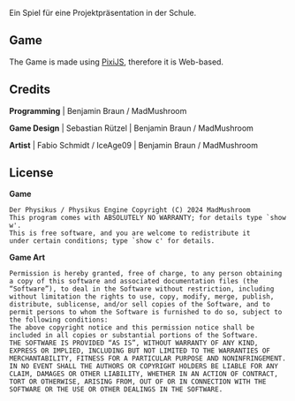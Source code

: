 Ein Spiel für eine Projektpräsentation in der Schule.

## Game

The Game is made using <a href="https://pixijs.com/">PixiJS</a>, therefore it is Web-based.

## Credits

**Programming** | Benjamin Braun / MadMushroom

**Game Design** | Sebastian Rützel | Benjamin Braun / MadMushroom

**Artist** | Fabio Schmidt / IceAge09 | Benjamin Braun / MadMushroom

## License

**Game**
```
Der Physikus / Physikus Engine Copyright (C) 2024 MadMushroom
This program comes with ABSOLUTELY NO WARRANTY; for details type `show w'.
This is free software, and you are welcome to redistribute it
under certain conditions; type `show c' for details.
```

**Game Art**
```
Permission is hereby granted, free of charge, to any person obtaining a copy of this software and associated documentation files (the “Software”), to deal in the Software without restriction, including without limitation the rights to use, copy, modify, merge, publish, distribute, sublicense, and/or sell copies of the Software, and to permit persons to whom the Software is furnished to do so, subject to the following conditions:
The above copyright notice and this permission notice shall be included in all copies or substantial portions of the Software.
THE SOFTWARE IS PROVIDED “AS IS”, WITHOUT WARRANTY OF ANY KIND, EXPRESS OR IMPLIED, INCLUDING BUT NOT LIMITED TO THE WARRANTIES OF MERCHANTABILITY, FITNESS FOR A PARTICULAR PURPOSE AND NONINFRINGEMENT. IN NO EVENT SHALL THE AUTHORS OR COPYRIGHT HOLDERS BE LIABLE FOR ANY CLAIM, DAMAGES OR OTHER LIABILITY, WHETHER IN AN ACTION OF CONTRACT, TORT OR OTHERWISE, ARISING FROM, OUT OF OR IN CONNECTION WITH THE SOFTWARE OR THE USE OR OTHER DEALINGS IN THE SOFTWARE.
```
